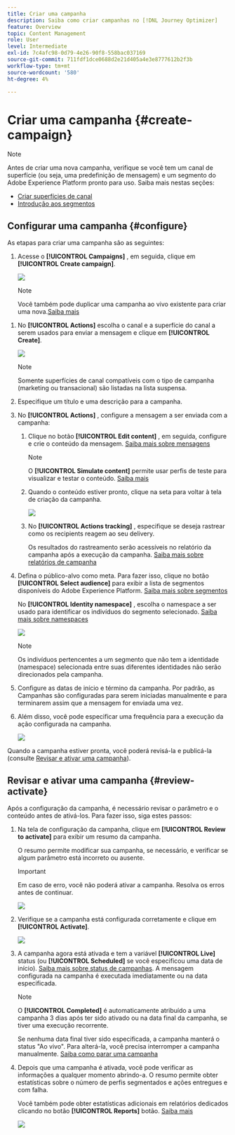 ```yaml
---
title: Criar uma campanha
description: Saiba como criar campanhas no [!DNL Journey Optimizer]
feature: Overview
topic: Content Management
role: User
level: Intermediate
exl-id: 7c4afc98-0d79-4e26-90f8-558bac037169
source-git-commit: 711fdf1dce0688d2e21d405a4e3e8777612b2f3b
workflow-type: tm+mt
source-wordcount: '580'
ht-degree: 4%

---
```


# Criar uma campanha {#create-campaign}

>[!NOTE]
>
>Antes de criar uma nova campanha, verifique se você tem um canal de superfície (ou seja, uma predefinição de mensagem) e um segmento do Adobe Experience Platform pronto para uso. Saiba mais nestas seções:
>
>* [Criar superfícies de canal](../configuration/channel-surfaces.md)
>* [Introdução aos segmentos](../segment/about-segments.md)


## Configurar uma campanha {#configure}

As etapas para criar uma campanha são as seguintes:

1. Acesse o **[!UICONTROL Campaigns]** , em seguida, clique em **[!UICONTROL Create campaign]**.

   ![](assets/create-campaign.png)

   >[!NOTE]
   >
   >Você também pode duplicar uma campanha ao vivo existente para criar uma nova.[Saiba mais](modify-stop-campaign.md#duplicate) <!-- check if only live campaigns-->

<!--1. In the **[!UICONTROL Properties]** section, specify when you want to execute the campaign:

    * **[!UICONTROL Scheduled]**: execute the campaign immediately or on a specified date. Scheduled campaigns are aimed at sending **marketing** type messages.
    * **[!UICONTROL API-triggered]**: execute the campaign using an API call. API-triggered campaigns are aimed at sending **transactional** messages, i.e. messages sent out following an action performed by an individual: password reset, card abandonment etc. [Learn how to trigger a campaign using APIs](api-triggered-campaigns.md)-->

1. No **[!UICONTROL Actions]** escolha o canal e a superfície do canal a serem usados para enviar a mensagem e clique em **[!UICONTROL Create]**.

   ![](assets/create-campaign-action.png)

   >[!NOTE]
   >
   >Somente superfícies de canal compatíveis com o tipo de campanha (marketing ou transacional) são listadas na lista suspensa.

1. Especifique um título e uma descrição para a campanha.

   <!--To test the content of your message, toggle the **[!UICONTROL Content experiment]** option on. This allows you to test multiple variables of a delivery on populations samples, in order to define which treatment has the biggest impact on the targeted population.[Learn more about content experiment](../campaigns/content-experiment.md).-->

1. No **[!UICONTROL Actions]** , configure a mensagem a ser enviada com a campanha:

   1. Clique no botão **[!UICONTROL Edit content]** , em seguida, configure e crie o conteúdo da mensagem. [Saiba mais sobre mensagens](../messages/get-started-content.md)

      >[!NOTE]
      >
      >O **[!UICONTROL Simulate content]** permite usar perfis de teste para visualizar e testar o conteúdo. [Saiba mais](../design/preview.md)

   1. Quando o conteúdo estiver pronto, clique na seta para voltar à tela de criação da campanha.

      ![](assets/create-campaign-design.png)

   1. No **[!UICONTROL Actions tracking]** , especifique se deseja rastrear como os recipients reagem ao seu delivery.

      Os resultados do rastreamento serão acessíveis no relatório da campanha após a execução da campanha. [Saiba mais sobre relatórios de campanha](../reports/campaign-global-report.md)

1. Defina o público-alvo como meta. Para fazer isso, clique no botão **[!UICONTROL Select audience]** para exibir a lista de segmentos disponíveis do Adobe Experience Platform. [Saiba mais sobre segmentos](../segment/about-segments.md)

   <!-- NOTE For API-triggered campaigns, the audience needs to be set via API call. [Learn more](api-triggered-campaigns.md)-->

   No **[!UICONTROL Identity namespace]** , escolha o namespace a ser usado para identificar os indivíduos do segmento selecionado. [Saiba mais sobre namespaces](../event/about-creating.md#select-the-namespace)

   ![](assets/create-campaign-namespace.png)

   >[!NOTE]
   >
   >Os indivíduos pertencentes a um segmento que não tem a identidade (namespace) selecionada entre suas diferentes identidades não serão direcionados pela campanha.

1. Configure as datas de início e término da campanha. Por padrão, as Campanhas são configuradas para serem iniciadas manualmente e para terminarem assim que a mensagem for enviada uma vez.

1. Além disso, você pode especificar uma frequência para a execução da ação configurada na campanha.

   <!-- NOTE For API-triggered campaigns, scheduling at a specific date and time with recurrence is not available as action is triggered via API. However, start and end date are relevant to ensure that, if an API call is made prior of after the window, then those get errored.-->

   ![](assets/create-campaign-schedule.png)

<!--1. If you are are creating an API-triggered campaign, the **[!UICONTROL cURL request]** section allows you to retrieve the **[!UICONTROL Campaign ID]** to use in the API call. [Learn more](api-triggered-campaigns.md)-->

Quando a campanha estiver pronta, você poderá revisá-la e publicá-la (consulte [Revisar e ativar uma campanha](#review-activate)).

## Revisar e ativar uma campanha {#review-activate}

Após a configuração da campanha, é necessário revisar o parâmetro e o conteúdo antes de ativá-los. Para fazer isso, siga estes passos:

1. Na tela de configuração da campanha, clique em **[!UICONTROL Review to activate]** para exibir um resumo da campanha.

   O resumo permite modificar sua campanha, se necessário, e verificar se algum parâmetro está incorreto ou ausente.

   >[!IMPORTANT]
   >
   >Em caso de erro, você não poderá ativar a campanha. Resolva os erros antes de continuar.

   ![](assets/create-campaign-alerts.png)

1. Verifique se a campanha está configurada corretamente e clique em **[!UICONTROL Activate]**.

   ![](assets/create-campaign-review.png)

1. A campanha agora está ativada e tem a variável **[!UICONTROL Live]** status (ou **[!UICONTROL Scheduled]**  se você especificou uma data de início). [Saiba mais sobre status de campanhas](get-started-with-campaigns.md#statuses). A mensagem configurada na campanha é executada imediatamente ou na data especificada.

   >[!NOTE]
   >
   >O **[!UICONTROL Completed]** é automaticamente atribuído a uma campanha 3 dias após ter sido ativado ou na data final da campanha, se tiver uma execução recorrente.
   >
   >Se nenhuma data final tiver sido especificada, a campanha manterá o status &quot;Ao vivo&quot;. Para alterá-la, você precisa interromper a campanha manualmente. [Saiba como parar uma campanha](modify-stop-campaign.md)

1. Depois que uma campanha é ativada, você pode verificar as informações a qualquer momento abrindo-a. O resumo permite obter estatísticas sobre o número de perfis segmentados e ações entregues e com falha.

   Você também pode obter estatísticas adicionais em relatórios dedicados clicando no botão **[!UICONTROL Reports]** botão. [Saiba mais](../reports/campaign-global-report.md)

   ![](assets/create-campaign-summary.png)
